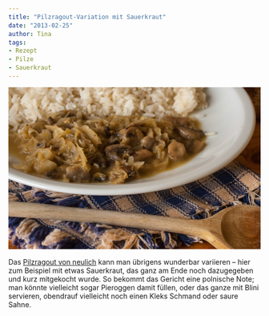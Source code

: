 ```yaml
---
title: "Pilzragout-Variation mit Sauerkraut"
date: "2013-02-25" 
author: Tina
tags:
- Rezept
- Pilze
- Sauerkraut
---
```


![Sauerkrautpilze](images/sauerkrautpilze.jpg)

Das [Pilzragout von neulich](/posts/2013/02/pilzragout/ "Pilzragout") kann man übrigens wunderbar variieren – hier zum Beispiel mit etwas Sauerkraut, das ganz am Ende noch dazugegeben und kurz mitgekocht wurde. So bekommt das Gericht eine polnische Note; man könnte vielleicht sogar Pieroggen damit füllen, oder das ganze mit Blini servieren, obendrauf vielleicht noch einen Kleks Schmand oder saure Sahne.
